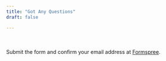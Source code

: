 ```yaml
---
title: "Got Any Questions"
draft: false

---
```


<br><br>
Submit the form and confirm your email address at [Formspree](https://formspree.io/f/mvolryaa).
